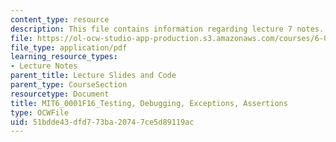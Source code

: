 ```yaml
---
content_type: resource
description: This file contains information regarding lecture 7 notes.
file: https://ol-ocw-studio-app-production.s3.amazonaws.com/courses/6-0001-introduction-to-computer-science-and-programming-in-python-fall-2016/51bdde43dfd773ba20747ce5d89119ac_MIT6_0001F16_Lec7.pdf
file_type: application/pdf
learning_resource_types:
- Lecture Notes
parent_title: Lecture Slides and Code
parent_type: CourseSection
resourcetype: Document
title: MIT6_0001F16_Testing, Debugging, Exceptions, Assertions
type: OCWFile
uid: 51bdde43-dfd7-73ba-2074-7ce5d89119ac
---
```

